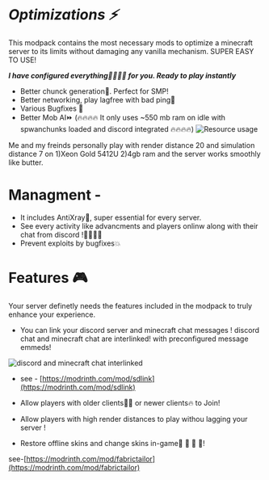 # _**Optimizations ⚡**_

This modpack contains the most necessary mods to optimize a minecraft server to its limits without damaging any vanilla mechanism. SUPER EASY TO USE! 

**_I have configured everything👨‍💻👨‍💻 for you. Ready to play instantly_**

- Better chunck generation🚀. Perfect for SMP!
- Better networking, play lagfree with bad ping🛜
- Various Bugfixes 🐛
- Better Mob AI⏩
(🔥🔥🔥🔥 It only uses ~550 mb ram on idle with spwanchunks loaded and discord integrated 🔥🔥🔥🔥)
![Resource usage](https://cdn.modrinth.com/data/cached_images/37a1e859cd0f7d8832c4b032148cd1aa4bb47b79_0.webp)

Me and my freinds personally play with render distance 20 and simulation distance 7 on 
1)Xeon Gold 5412U
2)4gb ram 
and the server works smoothly like butter.

# **Managment** - 
- It includes AntiXray🚫, super essential for every server.
- See every activity like advancments and players onlinw along with their chat from discord !🧑‍💻🧑‍💻
- Prevent exploits by bugfixes💥

# **Features 🎮**

Your server definetly needs the features included in the modpack to truly enhance your experience. 

- You can link your discord server and minecraft chat messages ! discord chat and minecraft chat are interlinked! with preconfigured message emmeds!
 
![discord and minecraft chat interlinked](https://cdn.modrinth.com/data/cached_images/456ce266cb42783f8039e34c9be8335e53892d67.png) 
  
- see - [https://modrinth.com/mod/sdlink](https://modrinth.com/mod/sdlink)


- Allow players with older clients👴🏼 or newer clients🔥 to Join!

  
- Allow players with high render distances to play withou lagging your server ! 



- Restore offline skins and change skins in-game👔 👖 👕 👗! 
  
see-[https://modrinth.com/mod/fabrictailor](https://modrinth.com/mod/fabrictailor)
